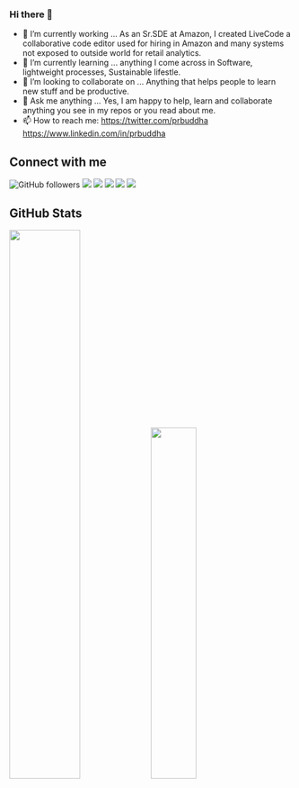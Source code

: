 ### Hi there 👋

- 🔭 I’m currently working ...  As an Sr.SDE at Amazon, I created LiveCode a collaborative code editor used for hiring in Amazon and many systems not exposed to outside world for retail analytics.
- 🌱 I’m currently learning ... anything I come across in Software, lightweight processes, Sustainable lifestle.  
- 👯 I’m looking to collaborate on ...  Anything that helps people to learn new stuff and be productive. 
- 💬 Ask me anything ...   Yes, I am happy to help, learn and collaborate anything you see in my repos or you read about me. 
- 📫 How to reach me: https://twitter.com/prbuddha  https://www.linkedin.com/in/prbuddha

## Connect with me
![GitHub followers](https://img.shields.io/github/followers/rajmahendra?label=Follow%20me&logo=github&style=flat-square)
[![](https://img.shields.io/badge/-YOUTUBE-informational?style=flat-square&logo=youtube&logoColor=white&color=red)](https://youtube.com/rajmahendrar/)
[![](https://img.shields.io/badge/-TWITTER-informational?style=flat-square&logo=twitter&logoColor=white&color=blue)](https://twitter.com/rajmahendrar/)
[![](https://img.shields.io/badge/-INSTAGRAM-informational?style=flat-square&logo=instagram&logoColor=white&color=orange)](https://instagram.com/rajmahendrar/)
[![](https://img.shields.io/badge/-FAKEBOOK-informational?style=flat-square&logo=facebook&logoColor=white)](https://facebook.com/rajmahendrar/)
[![](https://img.shields.io/badge/-REDDIT-informational?style=flat-square&logo=reddit&logoColor=white&color=black)](https://www.reddit.com/u/rrhegde)

## GitHub Stats 
<img width="50%" src="https://github-readme-stats.vercel.app/api?username=jbuddha&show_icons=true"><img width="40%" src="https://github-readme-stats.vercel.app/api/top-langs?username=jbuddha&show_icons=true&theme=tokyonight&layout=compact"> <br>
